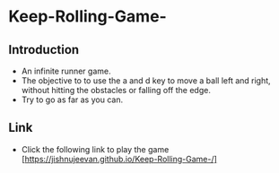 # Keep-Rolling-Game-
## Introduction
* An infinite runner game. 
* The objective to to use the a and d key to move a ball left and right, without hitting the obstacles or falling off the edge.
* Try to go as far as you can.
## Link 
* Click the following link to play the game [https://jishnujeevan.github.io/Keep-Rolling-Game-/]
